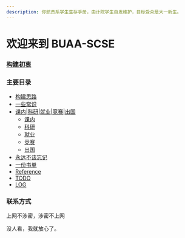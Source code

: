 ```yaml
---
description: 你航贵系学生生存手册，由计院学生自发维护，目标受众是大一新生。
---
```


# 欢迎来到 BUAA-SCSE

### [构建初衷](gou-jian-chu-zhong.md)

### 主要目录

* [构建思路](gou-jian-si-lu-gei-bian-ji-zhe.md)
* [一些常识](yi-xie-chang-shi/)
* [课内\|科研\|就业\|竞赛\|出国](ke-nei-ke-yan-jiu-ye-jing-sai-chu-guo/)
  * [课内](ke-nei-ke-yan-jiu-ye-jing-sai-chu-guo/ke-nei-gpa-dang.md)
  * [科研](ke-nei-ke-yan-jiu-ye-jing-sai-chu-guo/ke-yan-ban-zhuan-dang.md)
  * [就业](ke-nei-ke-yan-jiu-ye-jing-sai-chu-guo/jiu-ye-lao-qian-dang.md)
  * [竞赛](ke-nei-ke-yan-jiu-ye-jing-sai-chu-guo/jing-sai-shua-ti-dang.md)
  * [出国](ke-nei-ke-yan-jiu-ye-jing-sai-chu-guo/chu-guo-shen-me-dang.md)
* [永远不该忘记](yong-yuan-bu-gai-wang-ji/)
* [一份书单](yi-fen-shu-dan.md)
* [Reference](reference.md)
* [TODO](untitled.md)
* [LOG](log.md)



### 联系方式

上网不涉密，涉密不上网

没人看，我就放心了。

